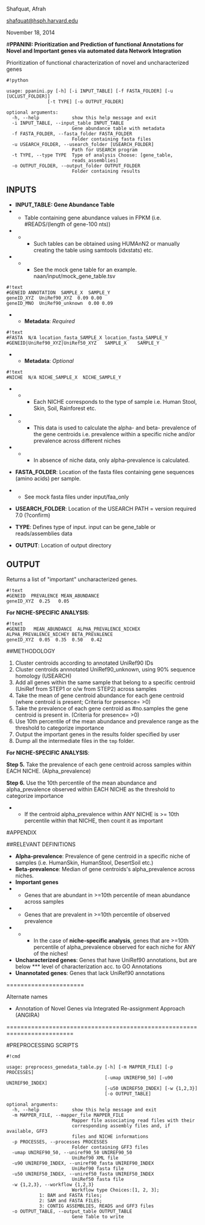 Shafquat, Afrah

shafquat@hsph.harvard.edu

November 18, 2014

#**PPANINI: Prioritization and Prediction of functional Annotations for Novel and Important genes via automated data Network Integration**

Prioritization of functional characterization of novel and uncharacterized genes

```
#!python

usage: ppanini.py [-h] [-i INPUT_TABLE] [-f FASTA_FOLDER] [-u [UCLUST_FOLDER]]
               [-t TYPE] [-o OUTPUT_FOLDER]

optional arguments:
  -h, --help            show this help message and exit
  -i INPUT_TABLE, --input_table INPUT_TABLE
                        Gene abundance table with metadata
  -f FASTA_FOLDER, --fasta_folder FASTA_FOLDER
                        Folder containing fasta files
  -u USEARCH_FOLDER, --usearch_folder [USEARCH_FOLDER]
                        Path for USEARCH program
  -t TYPE, --type TYPE  Type of analysis Choose: [gene_table,
                        reads_assemblies]
  -o OUTPUT_FOLDER, --output_folder OUTPUT_FOLDER
                        Folder containing results

```


## **INPUTS**

* **INPUT_TABLE: Gene Abundance Table**
* * Table containing gene abundance values in FPKM (i.e. #READS/(length of gene-100 nts)) 
* * * Such tables can be obtained using HUMAnN2 or manually creating the table using samtools (idxstats) etc.
* * * See the mock gene table for an example. naan/input/mock_gene_table.tsv

```
#!text
#GENEID ANNOTATION  SAMPLE_X  SAMPLE_Y
geneID_XYZ  UniRef90_XYZ  0.09 0.00
geneID_MNO  UniRef90_unknown  0.00 0.09
```

* * **Metadata**: *Required*

```
#!text
#FASTA	N/A	location_fasta_SAMPLE_X	location_fasta_SAMPLE_Y
#GENEID|UniRef90_XYZ|UniRef50_XYZ	SAMPLE_X	SAMPLE_Y
```

* * **Metadata**: *Optional*

```
#!text
#NICHE	N/A	NICHE_SAMPLE_X	NICHE_SAMPLE_Y
```

* * * Each NICHE corresponds to the type of sample i.e. Human Stool, Skin, Soil, Rainforest etc. 
* * * This data is used to calculate the alpha- and beta- prevalence of the gene centroids i.e. prevalence within a specific niche and/or prevalence across different niches
* * * In absence of niche data, only alpha-prevalence is calculated.

* **FASTA_FOLDER**: Location of the fasta files containing gene sequences (amino acids) per sample.
* * See mock fasta files under input/faa_only
* **USEARCH_FOLDER**: Location of the USEARCH PATH = version required 7.0 (?confirm)
* **TYPE**: Defines type of input. input can be gene_table or reads/assemblies data
* **OUTPUT**: Location of output directory

## **OUTPUT**

Returns a list of "important" uncharacterized genes.

```
#!text
#GENEID  PREVALENCE MEAN_ABUNDANCE
geneID_XYZ  0.25   0.05
```

**For NICHE-SPECIFIC ANALYSIS**:

```
#!text
#GENEID   MEAN_ABUNDANCE  ALPHA_PREVALENCE_NICHEX ALPHA_PREVALENCE_NICHEY BETA_PREVALENCE
geneID_XYZ  0.05  0.35  0.50   0.42 
```


##METHODOLOGY

1. Cluster centroids according to annotated UniRef90 IDs
2. Cluster centroids annnotated UniRef90_unknown, using 90% sequence homology (USEARCH)
3. Add all genes within the same sample that belong to a specific centroid (UniRef from STEP1 or o/w from STEP2) across samples
4. Take the mean of gene centroid abundance for each gene centroid (where centroid is present; Criteria for presence= >0)
5. Take the prevalence of each gene centroid as #no.samples the gene centroid is present in. (Criteria for presence= >0)
6. Use 10th percentile of the mean abundance and prevalence range as the threshold to categorize importance
7. Output the important genes in the results folder specified by user
8. Dump all the intermediate files in the ``tmp`` folder.

**For NICHE-SPECIFIC ANALYSIS**:

**Step 5.** Take the prevalence of each gene centroid across samples within EACH NICHE. (Alpha_prevalence)

**Step 6.** Use the 10th percentile of the mean abundance and alpha_prevalence observed within EACH NICHE as the threshold to categorize importance
* * If the centroid alpha_prevalence within ANY NICHE is >= 10th percentile within that NICHE, then count it as important


#APPENDIX

##RELEVANT DEFINITIONS

* **Alpha-prevalence**: Prevalence of gene centroid in a specific niche of samples (i.e. HumanSkin, HumanStool, DesertSoil etc.) 
* **Beta-prevalence**: Median of gene centroids's alpha_prevalence across niches.
* **Important genes**
* * Genes that are abundant in >=10th percentile of mean abundance across samples
* * Genes that are prevalent in >=10th percentile of observed prevalence
* * * In the case of **niche-specific analysis**, genes that are >=10th percentile of alpha_prevalence observed for each niche for ANY of the niches!
* **Uncharacterized genes**: Genes that have UniRef90 annotations, but are below *** level of characterization acc. to GO Annotations
* **Unannotated genes**: Genes that lack UniRef90 annotations


======================

Alternate names

* Annotation of Novel Genes via Integrated Re-assignment Approach (ANGIRA)


=========================================================================

#PREPROCESSING SCRIPTS

```
#!cmd

usage: preprocess_genedata_table.py [-h] [-m MAPPER_FILE] [-p PROCESSES]
                                    [-umap UNIREF90_50] [-u90 UNIREF90_INDEX]
                                    [-u50 UNIREF50_INDEX] [-w {1,2,3}]
                                    [-o OUTPUT_TABLE]

optional arguments:
  -h, --help            show this help message and exit
  -m MAPPER_FILE, --mapper_file MAPPER_FILE
                        Mapper file associating read files with their
                        corresponding assembly files and, if available, GFF3
                        files and NICHE informations
  -p PROCESSES, --processes PROCESSES
                        Folder containing GFF3 files
  -umap UNIREF90_50, --uniref90_50 UNIREF90_50
                        UniRef90 XML file
  -u90 UNIREF90_INDEX, --uniref90_fasta UNIREF90_INDEX
                        UniRef90 fasta file
  -u50 UNIREF50_INDEX, --uniref50_fasta UNIREF50_INDEX
                        UniRef50 fasta file
  -w {1,2,3}, --workflow {1,2,3}
                        Workflow type Choices:[1, 2, 3]; 
			1: BAM and FASTA files; 
			2: SAM and FASTA FILES; 
			3: CONTIG ASSEMBLIES, READS and GFF3 files
  -o OUTPUT_TABLE, --output_table OUTPUT_TABLE
                        Gene Table to write
```